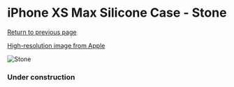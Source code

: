 # iPhone XS Max Silicone Case - Stone

[Return to previous page](/iphone_x)

[High-resolution image from Apple](https://store.storeimages.cdn-apple.com/8756/as-images.apple.com/is/MRWJ2?wid=4500&hei=4500&fmt=png)

<div style="width: 384px"><img src="/everysource/MRWJ2.png" alt="Stone"></div>

### Under construction
